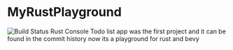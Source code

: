 # MyRustPlayground
![Build Status](https://github.com/stiangglanda/MyRustPlayground/actions/workflows/rust.yml/badge.svg)
Rust Console Todo list app was the first project and it can be found in the commit history now its a playground for rust and bevy

